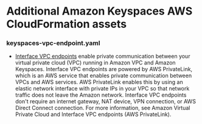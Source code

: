 # Additional Amazon Keyspaces AWS CloudFormation assets


### keyspaces-vpc-endpoint.yaml
- [Interface VPC endpoints](https://docs.aws.amazon.com/keyspaces/latest/devguide/vpc-endpoints.html) enable private communication between your virtual private cloud (VPC) running in Amazon VPC and Amazon Keyspaces. Interface VPC endpoints are powered by AWS PrivateLink, which is an AWS service that enables private communication between VPCs and AWS services. AWS PrivateLink enables this by using an elastic network interface with private IPs in your VPC so that network traffic does not leave the Amazon network. Interface VPC endpoints don't require an internet gateway, NAT device, VPN connection, or AWS Direct Connect connection. For more information, see Amazon Virtual Private Cloud and Interface VPC endpoints (AWS PrivateLink).

